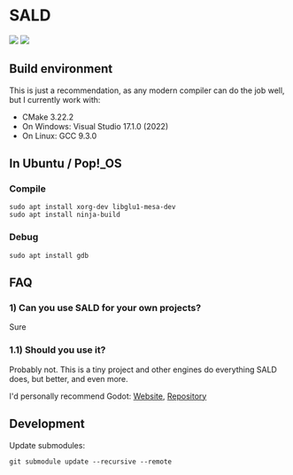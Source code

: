 # SALD

![](otherResources/sandbox.gif)
![](otherResources/breakout.gif)

## Build environment

This is just a recommendation, as any modern compiler can do the job well, but I currently work with:

* CMake 3.22.2
* On Windows: Visual Studio 17.1.0 (2022)
* On Linux: GCC 9.3.0

## In Ubuntu / Pop!_OS

### Compile

    sudo apt install xorg-dev libglu1-mesa-dev
	sudo apt install ninja-build

### Debug

    sudo apt install gdb
 
## FAQ

### 1) Can you use SALD for your own projects?

Sure

### 1.1) Should you use it?

Probably not. This is a tiny project and other engines do everything SALD does, but better, and even more. 

I'd personally recommend Godot: [Website](https://godotengine.org/), [Repository](https://github.com/godotengine/godot)
 
## Development

Update submodules:
 
    git submodule update --recursive --remote   

